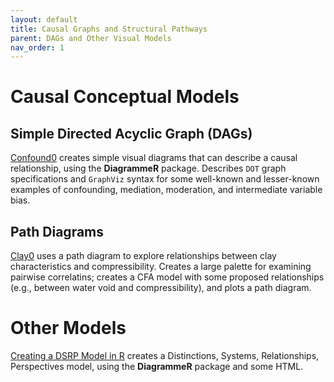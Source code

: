 ```yaml
---
layout: default
title: Causal Graphs and Structural Pathways
parent: DAGs and Other Visual Models
nav_order: 1
---
```


# Causal Conceptual Models

## Simple Directed Acyclic Graph (DAGs) 

[Confound0](https://github.com/AMNakamura/miscellanea/blob/master/modelViz/Confound0.md) creates simple visual diagrams that can describe a causal relationship, using the **DiagrammeR** package. Describes `DOT` graph specifications and `GraphViz` syntax for some well-known and lesser-known examples of confounding, mediation, moderation, and intermediate variable bias. 

## Path Diagrams

[Clay0](https://github.com/AMNakamura/miscellanea/blob/master/modelViz/Clay0.md) uses a path diagram to explore relationships between clay characteristics and compressibility. Creates a large palette for examining pairwise correlatins; creates a CFA model with some proposed relationships (e.g., between water void and compressibility), and plots a path diagram.  


# Other Models 

[Creating a DSRP Model in R](https://github.com/AMNakamura/miscellanea/blob/master/modelViz/DSRP0.md) creates a Distinctions, Systems, Relationships, Perspectives model, using the **DiagrammeR** package and some HTML.